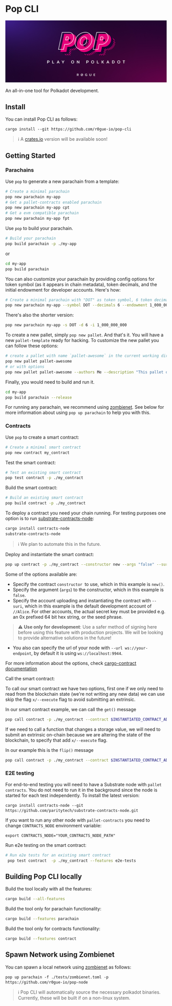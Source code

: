 # Pop CLI

<img src=".icons/logo.jpeg"></img>

An all-in-one tool for Polkadot development.

## Install

You can install Pop CLI as follows:

```shell
cargo install --git https://github.com/r0gue-io/pop-cli
```

> :information_source: A [crates.io](https://crates.io/crates/pop-cli) version will be available soon!

## Getting Started

### Parachains

Use `pop` to generate a new parachain from a template:

```sh
# Create a minimal parachain
pop new parachain my-app
# Get a pallet-contracts enabled parachain
pop new parachain my-app cpt
# Get a evm compatible parachain
pop new parachain my-app fpt
```

Use `pop` to build your parachain.

```sh
# Build your parachain
pop build parachain -p ./my-app
```

or

```sh
cd my-app
pop build parachain
```

You can also customize your parachain by providing config options for token symbol (as it appears in chain metadata),
token decimals, and the initial endowment for developer accounts. Here's how:

```sh
# Create a minimal parachain with "DOT" as token symbol, 6 token decimals and 1 billion tokens per dev account
pop new parachain my-app --symbol DOT --decimals 6 --endowment 1_000_000_000
```

There's also the shorter version:

```sh
pop new parachain my-app -s DOT -d 6 -i 1_000_000_000
```

To create a new pallet, simply `pop new pallet`. And that's it. You will have a new `pallet-template` ready for hacking.
To customize the new pallet you can follow these options:

```sh
# create a pallet with name `pallet-awesome` in the current working directory
pop new pallet pallet-awesome
# or with options
pop new pallet pallet-awesome --authors Me --description "This pallet oozes awesomeness" --path my_app/pallets
```

Finally, you would need to build and run it.

```sh
cd my-app
pop build parachain --release
```

For running any parachain, we recommend using [zombienet](https://github.com/paritytech/zombienet).
See below for more information about using `pop up parachain` to help you with this.

### Contracts

Use `pop` to create a smart contract:

```sh
# Create a minimal smart contract
pop new contract my_contract
```

Test the smart contract:

```sh
# Test an existing smart contract
pop test contract -p ./my_contract
```

Build the smart contract:

```sh
# Build an existing smart contract
pop build contract -p ./my_contract
```

To deploy a contract you need your chain running. For testing purposes one option is to
run [substrate-contracts-node](https://github.com/paritytech/substrate-contracts-node):

```sh
cargo install contracts-node
substrate-contracts-node
```

> :information_source: We plan to automate this in the future.

Deploy and instantiate the smart contract:

```sh
pop up contract -p ./my_contract --constructor new --args "false" --suri //Alice
```

Some of the options available are:

- Specify the contract `constructor `to use, which in this example is `new()`.
- Specify the argument (`args`) to the constructor, which in this example is `false`.
- Specify the account uploading and instantiating the contract with `--suri`, which in this example is the default
  development account of `//Alice`.
  For other accounts, the actual secret key must be provided e.g. an 0x prefixed 64 bit hex string, or the seed phrase.

> :warning: **Use only for development**: Use a safer method of signing here before using this feature with production
> projects. We will be looking to provide alternative solutions in the future!

- You also can specify the url of your node with `--url ws://your-endpoint`, by default it is
  using `ws://localhost:9944`.

For more information about the options,
check [cargo-contract documentation](https://github.com/paritytech/cargo-contract/blob/master/crates/extrinsics/README.md#instantiate)


Call the smart contract:

To call our smart contract we have two options, first one if we only need to read from the blockchain state (we're not writing any new data) we can use skip the flag `x/--execute` flag to avoid submitting an extrinsic.

In our smart contract example, we can call the `get()` message
```sh
pop call contract -p ./my_contract --contract $INSTANTIATED_CONTRACT_ADDRESS --message get --suri //Alice
```

If we need to call a function that changes a storage value, we will need to submit an extrinsic on-chain because we are altering the state of the blockchain, to specify that add `x/--execute` flag.


In our example this is the `flip()` message
```sh
pop call contract -p ./my_contract --contract $INSTANTIATED_CONTRACT_ADDRESS --message flip --suri //Alice -x
```

### E2E testing

For end-to-end testing you will need to have a Substrate node with `pallet contracts`.
You do not need to run it in the background since the node is started for each test independently.
To install the latest version:

```
cargo install contracts-node --git https://github.com/paritytech/substrate-contracts-node.git
```

If you want to run any other node with `pallet-contracts` you need to change `CONTRACTS_NODE` environment variable:

```
export CONTRACTS_NODE="YOUR_CONTRACTS_NODE_PATH"
```

Run e2e testing on the smart contract:

```sh
# Run e2e tests for an existing smart contract
 pop test contract  -p ./my_contract --features e2e-tests
```

## Building Pop CLI locally

Build the tool locally with all the features:

```sh
cargo build --all-features
```

Build the tool only for parachain functionality:

```sh
cargo build --features parachain
```

Build the tool only for contracts functionality:

```sh
cargo build --features contract
```

## Spawn Network using Zombienet

You can spawn a local network using [zombienet](https://github.com/paritytech/zombienet-sdk) as follows:

```shell
pop up parachain -f ./tests/zombienet.toml -p https://github.com/r0gue-io/pop-node
```

> :information_source: Pop CLI will automatically source the necessary polkadot binaries. Currently, these will be built
> if on a non-linux system.